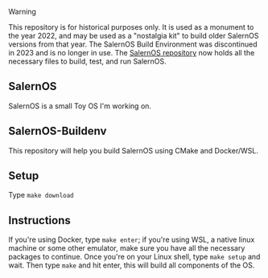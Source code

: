 > [!WARNING]
> This repository is for historical purposes only. It is used as a monument to the year 2022, and may be used as a "nostalgia kit" to build older SalernOS versions from that year. The SalernOS Build Environment was discontinued in 2023 and is no longer in use. The [SalernOS repository](https://github.com/Alessandro-Salerno/SalernOS) now holds all the necessary files to build, test, and run SalernOS.

## SalernOS
SalernOS is a small Toy OS I'm working on.

## SalernOS-Buildenv
This repository will help you build SalernOS using CMake and Docker/WSL.

## Setup
Type `make download`

## Instructions
If you're using Docker, type `make enter`; if you're using WSL, a native linux machine or some other emulator, make sure you have all the necessary packages to continue. Once you're on your Linux shell, type `make setup` and wait. Then type `make` and hit enter, this will build all components of the OS.
